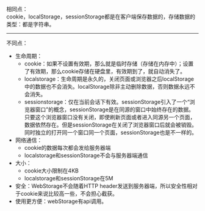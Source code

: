 相同点：  
cookie，localStorage，sessionStorage都是在客户端保存数据的，存储数据的类型：都是字符串。

---
不同点：
- 生命周期：
  - cookie：如果不设置有效期，那么就是临时存储（存储在内存中）；设置了有效期，那么cookie存储在硬盘里，有效期到了，就自动消失了。
  - localstorage：生命周期是永久的，关闭页面或浏览器之后localStorage中的数据也不会消失。localStorage除非主动删除数据，否则数据永远不会消失。
  - sessionstorage：仅在当前会话下有效。sessionStorage引入了一个“浏览器窗口”的概念，sessionStorage是在同源的窗口中始终存在的数据。只要这个浏览器窗口没有关闭，即使刷新页面或者进入同源另一个页面，数据依然存在。但是sessionStorage在关闭了浏览器窗口后就会被销毁。同时独立的打开同一个窗口同一个页面，sessionStorage也是不一样的。
- 网络通信：
  - cookie的数据每次都会发给服务器端
  - localstorage和sessionStorage不会与服务器端通信
- 大小：
  - cookie大小限制在4KB
  - localstorage和sessionStorage在5M
- 安全：WebStorage不会随着HTTP header发送到服务器端，所以安全性相对于cookie来说比较高一些，不会担心截获。
- 使用更方便：webStorage有api调用。

